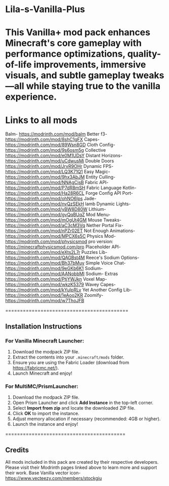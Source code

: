 # Lila-s-Vanilla-Plus
This Vanilla+ mod pack enhances Minecraft's core gameplay with performance optimizations, quality-of-life improvements, immersive visuals, and subtle gameplay tweaks—all while staying true to the vanilla experience.
==============================


Links to all mods
=================
Balm- https://modrinth.com/mod/balm
Better f3- https://modrinth.com/mod/8shC1gFX
Capes- https://modrinth.com/mod/89Wsn8GD
Cloth Config- https://modrinth.com/mod/9s6osm5g
Collective https://modrinth.com/mod/e0M1UDsY
Distant Horizons- https://modrinth.com/mod/uCdwusMi
Double Doors https://modrinth.com/mod/JrvR9OHr
Dynamic FPS- https://modrinth.com/mod/LQ3K71Q1
Easy Magic- https://modrinth.com/mod/9hx3AbJM
Entity Culling- https://modrinth.com/mod/NNAgCjsB
Fabric API- https://modrinth.com/mod/P7dR8mSH
Fabric Language Kotlin- https://modrinth.com/mod/Ha28R6CL
Forge Config API Port- https://modrinth.com/mod/ohNO6lps
Jade- https://modrinth.com/mod/nvQzSEkH
lamb Dynamic Lights- https://modrinth.com/mod/yBW8D80W
Lithium- https://modrinth.com/mod/gvQqBUqZ
Mod Menu- https://modrinth.com/mod/mOgUt4GM
Mouse Tweaks- https://modrinth.com/mod/aC3cM3Vq
Nether Portal Fix- https://modrinth.com/mod/nPZr02ET
Not Enough Animations- https://modrinth.com/mod/MPCX6s5C
Physics Mod- https://modrinth.com/mod/physicsmod
	pro version: https://minecraftphysicsmod.com/pro
Placeholder API- https://modrinth.com/mod/eXts2L7r
Puzzles Lib- https://modrinth.com/mod/QAGBst4M
Reece's Sodium Options- https://modrinth.com/mod/Bh37bMuy
Simple Voice Chat- https://modrinth.com/mod/9eGKb6K1
Sodium- https://modrinth.com/mod/AANobbMI
Sodium- Extras https://modrinth.com/mod/PtjYWJkn
Voxel Map- https://modrinth.com/mod/wkzK5379
Wavey Capes- https://modrinth.com/mod/kYuIpRLv
Yet Another Config Lib- https://modrinth.com/mod/1eAoo2KR
Zoomify- https://modrinth.com/mod/w7ThoJFB

==========================================

## Installation Instructions

### For Vanilla Minecraft Launcher:
1. Download the modpack ZIP file.
2. Extract the contents into your `.minecraft/mods` folder.
3. Ensure you are using the Fabric Loader (download from https://fabricmc.net/).
4. Launch Minecraft and enjoy!

### For MultiMC/PrismLauncher:
1. Download the modpack ZIP file.
2. Open Prism Launcher and click **Add Instance** in the top-left corner.
3. Select **Import from zip** and locate the downloaded ZIP file.
4. Click **OK** to import the instance.
5. Adjust memory allocation if necessary (recommended: 4GB or higher).
6. Launch the instance and enjoy!

=========================================

## Credits
All mods included in this pack are created by their respective developers. Please visit their Modrinth pages linked above to learn more and support their work.
Base Vanilla vector icon- https://www.vecteezy.com/members/stockgiu
